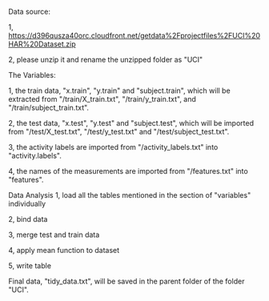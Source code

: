 Data source:

1, https://d396qusza40orc.cloudfront.net/getdata%2Fprojectfiles%2FUCI%20HAR%20Dataset.zip

2, please unzip it and rename the unzipped folder as "UCI"

The Variables:

1, the train data, "x.train", "y.train" and "subject.train", which will be extracted from "/train/X_train.txt", "/train/y_train.txt", and "/train/subject_train.txt".

2, the test data, "x.test", "y.test" and "subject.test", which will be imported from "/test/X_test.txt", "/test/y_test.txt" and "/test/subject_test.txt". 

3, the activity labels are imported from "/activity_labels.txt" into "activity.labels".

4, the names of the measurements are imported from "/features.txt" into "features".

Data Analysis
1, load all the tables mentioned in the section of "variables" individually

2, bind data

3, merge test and train data

4, apply mean function to dataset

5, write table

Final data, "tidy_data.txt", will be saved in the parent folder of the folder "UCI".
